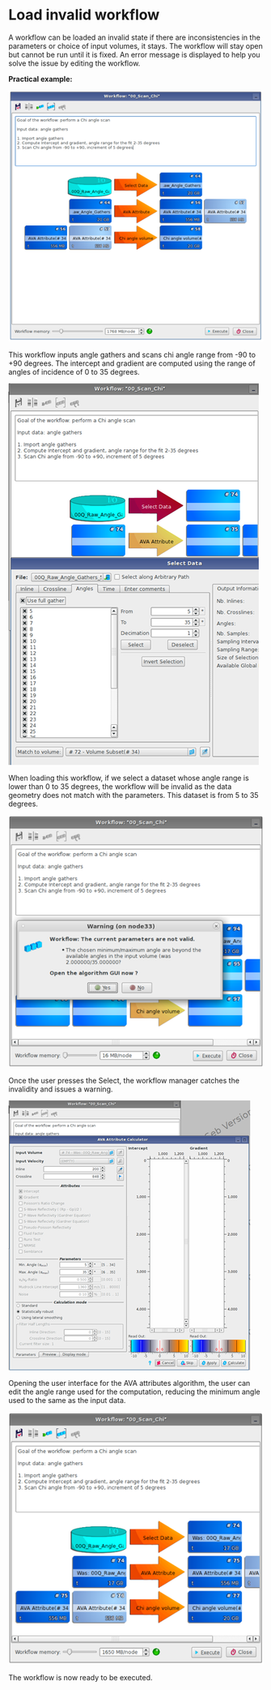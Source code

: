 # Load invalid workflow

A workflow can be loaded an invalid state if there are inconsistencies in the parameters or choice of input volumes, it stays. The workflow will stay open but cannot be run until it is fixed. An error message is displayed to help you solve the issue by editing the workflow.

**Practical example:**

![](../../.gitbook/assets/033_workflow.png)

This workflow inputs angle gathers and scans chi angle range from -90 to +90 degrees. The intercept and gradient are computed using the range of angles of incidence of 0 to 35 degrees.

![](../../.gitbook/assets/034_workflow.png)

When loading this workflow, if we select a dataset whose angle range is lower than 0 to 35 degrees, the workflow will be invalid as the data geometry does not match with the parameters. This dataset is from 5 to 35 degrees.

![](../../.gitbook/assets/035_workflow.png)

Once the user presses the Select, the workflow manager catches the invalidity and issues a warning.

![](../../.gitbook/assets/036_workflow.png)

Opening the user interface for the AVA attributes algorithm, the user can edit the angle range used for the computation, reducing the minimum angle used to the same as the input data.

![](../../.gitbook/assets/037_workflow.png)

The workflow is now ready to be executed.

